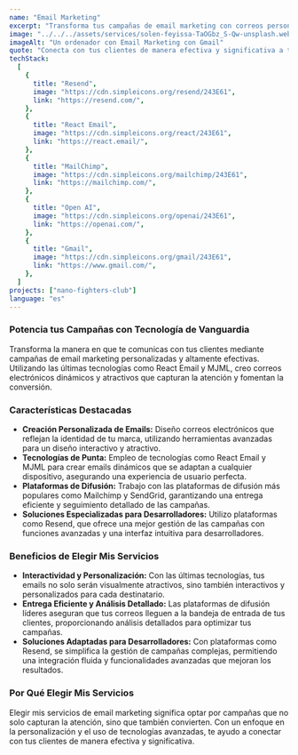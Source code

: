 ```yaml
---
name: "Email Marketing"
excerpt: "Transforma tus campañas de email marketing con correos personalizados y dinámicos, utilizando las tecnologías más avanzadas y plataformas de difusión líderes."
image: "../../../assets/services/solen-feyissa-TaOGbz_S-Qw-unsplash.webp"
imageAlt: "Un ordenador con Email Marketing con Gmail"
quote: "Conecta con tus clientes de manera efectiva y significativa a través de campañas de email marketing personalizadas y dinámicas."
techStack:
  [
    {
      title: "Resend",
      image: "https://cdn.simpleicons.org/resend/243E61",
      link: "https://resend.com/",
    },
    {
      title: "React Email",
      image: "https://cdn.simpleicons.org/react/243E61",
      link: "https://react.email/",
    },
    {
      title: "MailChimp",
      image: "https://cdn.simpleicons.org/mailchimp/243E61",
      link: "https://mailchimp.com/",
    },
    {
      title: "Open AI",
      image: "https://cdn.simpleicons.org/openai/243E61",
      link: "https://openai.com/",
    },
    {
      title: "Gmail",
      image: "https://cdn.simpleicons.org/gmail/243E61",
      link: "https://www.gmail.com/",
    },
  ]
projects: ["nano-fighters-club"]
language: "es"
---
```


### Potencia tus Campañas con Tecnología de Vanguardia

Transforma la manera en que te comunicas con tus clientes mediante campañas de email marketing personalizadas y altamente efectivas. Utilizando las últimas tecnologías como React Email y MJML, creo correos electrónicos dinámicos y atractivos que capturan la atención y fomentan la conversión.

### Características Destacadas

- **Creación Personalizada de Emails:** Diseño correos electrónicos que reflejan la identidad de tu marca, utilizando herramientas avanzadas para un diseño interactivo y atractivo.
- **Tecnologías de Punta:** Empleo de tecnologías como React Email y MJML para crear emails dinámicos que se adaptan a cualquier dispositivo, asegurando una experiencia de usuario perfecta.
- **Plataformas de Difusión:** Trabajo con las plataformas de difusión más populares como Mailchimp y SendGrid, garantizando una entrega eficiente y seguimiento detallado de las campañas.
- **Soluciones Especializadas para Desarrolladores:** Utilizo plataformas como Resend, que ofrece una mejor gestión de las campañas con funciones avanzadas y una interfaz intuitiva para desarrolladores.

### Beneficios de Elegir Mis Servicios

- **Interactividad y Personalización:** Con las últimas tecnologías, tus emails no solo serán visualmente atractivos, sino también interactivos y personalizados para cada destinatario.
- **Entrega Eficiente y Análisis Detallado:** Las plataformas de difusión líderes aseguran que tus correos lleguen a la bandeja de entrada de tus clientes, proporcionando análisis detallados para optimizar tus campañas.
- **Soluciones Adaptadas para Desarrolladores:** Con plataformas como Resend, se simplifica la gestión de campañas complejas, permitiendo una integración fluida y funcionalidades avanzadas que mejoran los resultados.

### Por Qué Elegir Mis Servicios

Elegir mis servicios de email marketing significa optar por campañas que no solo capturan la atención, sino que también convierten. Con un enfoque en la personalización y el uso de tecnologías avanzadas, te ayudo a conectar con tus clientes de manera efectiva y significativa.
